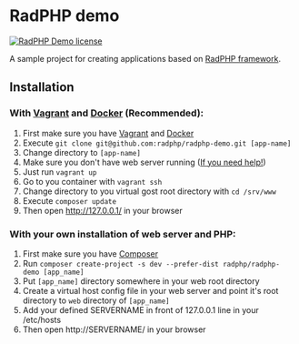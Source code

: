 # RadPHP demo
[![RadPHP Demo license](https://img.shields.io/github/license/radphp/radphp-demo.svg)](https://github.com/radphp/radphp-demo)

A sample project for creating applications based on [RadPHP framework](https://github.com/radphp/radphp).


## Installation

### With [Vagrant](http://docs.vagrantup.com/v2/installation/) and [Docker](https://docs.docker.com/installation/) (Recommended):
1. First make sure you have [Vagrant](http://docs.vagrantup.com/v2/installation/) and [Docker](https://docs.docker.com/installation/)
2. Execute `git clone git@github.com:radphp/radphp-demo.git [app-name]`
3. Change directory to `[app-name]`
4. Make sure you don't have web server running ([If you need help!](http://unix.stackexchange.com/a/139019/7099))
5. Just run `vagrant up`
6. Go to you container with `vagrant ssh`
7. Change directory to you virtual gost root directory with `cd /srv/www`
8. Execute `composer update`
9. Then open http://127.0.0.1/ in your browser

### With your own installation of web server and PHP:
1. First make sure you have [Composer](http://getcomposer.org/doc/00-intro.m)
2. Run `composer create-project -s dev --prefer-dist radphp/radphp-demo [app_name]`
3. Put `[app_name]` directory somewhere in your web root directory
4. Create a virtual host config file in your web server and point it's root directory to `web` directory of `[app_name]`
5. Add your defined SERVERNAME in front of 127.0.0.1 line in your /etc/hosts
6. Then open http://SERVERNAME/ in your browser
